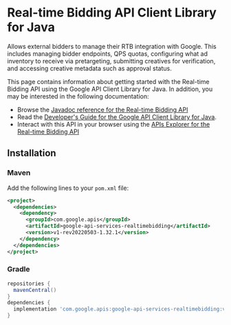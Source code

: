 # Real-time Bidding API Client Library for Java

Allows external bidders to manage their RTB integration with Google. This includes managing bidder endpoints, QPS quotas, configuring what ad inventory to receive via pretargeting, submitting creatives for verification, and accessing creative metadata such as approval status.

This page contains information about getting started with the Real-time Bidding API
using the Google API Client Library for Java. In addition, you may be interested
in the following documentation:

* Browse the [Javadoc reference for the Real-time Bidding API][javadoc]
* Read the [Developer's Guide for the Google API Client Library for Java][google-api-client].
* Interact with this API in your browser using the [APIs Explorer for the Real-time Bidding API][api-explorer]

## Installation

### Maven

Add the following lines to your `pom.xml` file:

```xml
<project>
  <dependencies>
    <dependency>
      <groupId>com.google.apis</groupId>
      <artifactId>google-api-services-realtimebidding</artifactId>
      <version>v1-rev20220503-1.32.1</version>
    </dependency>
  </dependencies>
</project>
```

### Gradle

```gradle
repositories {
  mavenCentral()
}
dependencies {
  implementation 'com.google.apis:google-api-services-realtimebidding:v1-rev20220503-1.32.1'
}
```

[javadoc]: https://googleapis.dev/java/google-api-services-realtimebidding/latest/index.html
[google-api-client]: https://github.com/googleapis/google-api-java-client/
[api-explorer]: https://developers.google.com/apis-explorer/#p/realtimebidding/v1/
